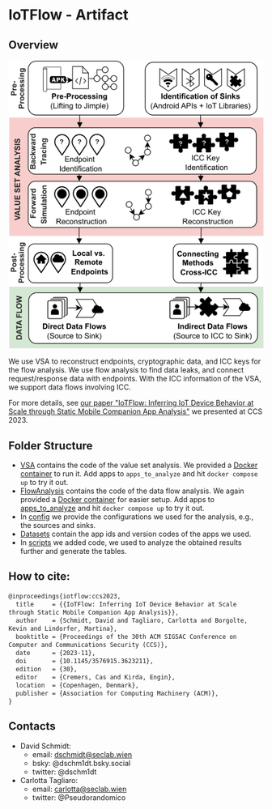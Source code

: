 # IoTFlow - Artifact

## Overview

![Overview of IoTFlow](iotflow_figure.svg)

We use VSA to reconstruct endpoints, cryptographic data, and ICC keys for the flow analysis. We use flow analysis to find data leaks, and connect request/response data with endpoints. With the ICC information of the VSA, we support data flows involving ICC.

For more details, see [our paper "IoTFlow: Inferring IoT Device Behavior at Scale through Static Mobile Companion App Analysis"](./iotflow_paper.pdf) we presented at CCS 2023.

## Folder Structure

* [VSA](VSA/) contains the code of the value set analysis. We provided a [Docker container](VSA/docker/) to run it. Add apps to `apps_to_analyze` and hit `docker compose up` to try it out.
* [FlowAnalysis](FlowAnalysis/) contains the code of the data flow analysis. We again provided a [Docker container](FlowAnalysis/docker/apps_to_analyze/) for easier setup. Add apps to [apps_to_analyze](FlowAnalysis/docker/apps_to_analyze/) and hit `docker compose up` to try it out.
* In [config](config/) we provide the configurations we used for the analysis, e.g., the sources and sinks.
* [Datasets](datasets/) contain the app ids and version codes of the apps we used.
* In [scripts](scripts/) we added code, we used to analyze the obtained results further and generate the tables.



## How to cite:

```
@inproceedings{iotflow:ccs2023,
  title     = {{IoTFlow: Inferring IoT Device Behavior at Scale through Static Mobile Companion App Analysis}},
  author    = {Schmidt, David and Tagliaro, Carlotta and Borgolte, Kevin and Lindorfer, Martina},
  booktitle = {Proceedings of the 30th ACM SIGSAC Conference on Computer and Communications Security (CCS)},
  date      = {2023-11},
  doi       = {10.1145/3576915.3623211},
  edition   = {30},
  editor    = {Cremers, Cas and Kirda, Engin},
  location  = {Copenhagen, Denmark},
  publisher = {Association for Computing Machinery (ACM)},
}
```

## Contacts
* David Schmidt:
    * email: dschmidt@seclab.wien
    * bsky: @dschm1dt.bsky.social
    * twitter: @dschm1dt
* Carlotta Tagliaro:
    * email: carlotta@seclab.wien
    * twitter: @Pseudorandomico
